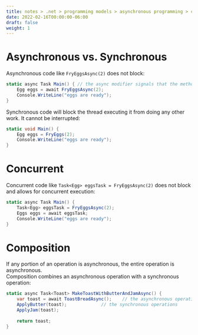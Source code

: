 ```yaml
---
title: notes > .net > programming models > asynchronous programming > concepts
date: 2022-02-16T00:00:00-06:00
draft: false
weight: 1
---
```


# Asynchronous vs. Synchronous
Asynchronous code like `FryEggsAsync(2)` does not block:
```cs
static async Task Main() { // the async modifier signals that the method contains an await
	Egg eggs = await FryEggsAsync(2);
	Console.WriteLine("eggs are ready");
}
```

Synchronous code will block the thread executing it from doing any other work.  It cannot be interrupted:
```cs
static void Main() {
	Egg eggs = FryEggs(2);
	Console.WriteLine("eggs are ready");
}
```

# Concurrent
Concurrent code like `Task<Egg> eggsTask = FryEggsAsync(2)` does not block and allows for concurrent execution:
```cs
static async Task Main() {
	Task<Egg> eggsTask = FryEggsAsync(2);
	Eggs eggs = await eggsTask;
	Console.WriteLine("eggs are ready");
}
```

# Composition
If any portion of an operation is asynchronous, the entire operation is asynchronous.  
Composition combines an asynchronous operation with a synchronous operation:
```cs
static async Task<Toast> MakeToastWithButterAndJamAsync() {
	var toast = await ToastBreadAsync();	// the asynchronous operation
	ApplyButter(toast);				// the synchronous operations
	ApplyJam(toast);
	
	return toast;
}
```
